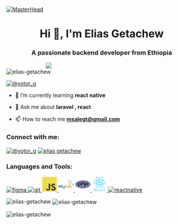[![MasterHead](https://lh3.googleusercontent.com/proxy/xbjeP8LNKZR4-UF97oYohj2oSZjWjxZ4pRgBh69eXqYwFuRDZo5nuFxCRx0W71Mvy4aDaps_LC1iH8KhGChMotQdGPPzE3efA7NyO-A5MMBRyPi4)](https://rishavchanda.io)
<h1 align="center">Hi 👋, I'm Elias Getachew</h1>
<h3 align="center">A passionate backend developer from Ethiopia</h3>
<img align="right" width="400" src="https://camo.githubusercontent.com/8a9c7f854df987a0b488caf7b4ca6fb56e368e1a0b85602574da94c19d1c2d2e/68747470733a2f2f70687973696373677572756b756c2e66696c65732e776f726470726573732e636f6d2f323031392f30322f6368617261637465722d312e676966" />

<p align="left"> <img src="https://komarev.com/ghpvc/?username=elias-getachew&label=Profile%20views&color=0e75b6&style=flat" alt="elias-getachew" /> </p>

<p align="left"> <a href="https://twitter.com/@yotor_g" target="blank"><img src="https://img.shields.io/twitter/follow/@yotor_g?logo=twitter&style=for-the-badge" alt="@yotor_g" /></a> </p>

- 🌱 I’m currently learning **react native**

- 💬 Ask me about **laravel , react**

- 📫 How to reach me **msalegt@gmail.com**

<h3 align="left">Connect with me:</h3>
<p align="left">
<a href="https://twitter.com/@yotor_g" target="blank"><img align="center" src="https://raw.githubusercontent.com/rahuldkjain/github-profile-readme-generator/master/src/images/icons/Social/twitter.svg" alt="@yotor_g" height="30" width="40" /></a>
<a href="https://linkedin.com/in/elias getachew" target="blank"><img align="center" src="https://raw.githubusercontent.com/rahuldkjain/github-profile-readme-generator/master/src/images/icons/Social/linked-in-alt.svg" alt="elias getachew" height="30" width="40" /></a>
</p>

<h3 align="left">Languages and Tools:</h3>
<p align="left"> <a href="https://www.figma.com/" target="_blank" rel="noreferrer"> <img src="https://www.vectorlogo.zone/logos/figma/figma-icon.svg" alt="figma" width="40" height="40"/> </a> <a href="https://git-scm.com/" target="_blank" rel="noreferrer"> <img src="https://www.vectorlogo.zone/logos/git-scm/git-scm-icon.svg" alt="git" width="40" height="40"/> </a> <a href="https://developer.mozilla.org/en-US/docs/Web/JavaScript" target="_blank" rel="noreferrer"> <img src="https://raw.githubusercontent.com/devicons/devicon/master/icons/javascript/javascript-original.svg" alt="javascript" width="40" height="40"/> </a> <a href="https://www.mysql.com/" target="_blank" rel="noreferrer"> <img src="https://raw.githubusercontent.com/devicons/devicon/master/icons/mysql/mysql-original-wordmark.svg" alt="mysql" width="40" height="40"/> </a> <a href="https://www.php.net" target="_blank" rel="noreferrer"> <img src="https://raw.githubusercontent.com/devicons/devicon/master/icons/php/php-original.svg" alt="php" width="40" height="40"/> </a> <a href="https://reactjs.org/" target="_blank" rel="noreferrer"> <img src="https://raw.githubusercontent.com/devicons/devicon/master/icons/react/react-original-wordmark.svg" alt="react" width="40" height="40"/> </a> <a href="https://reactnative.dev/" target="_blank" rel="noreferrer"> <img src="https://reactnative.dev/img/header_logo.svg" alt="reactnative" width="40" height="40"/> </a> </p>

<p><img align="left" src="https://github-readme-stats.vercel.app/api/top-langs?username=elias-getachew&show_icons=true&locale=en&layout=compact" alt="elias-getachew" /></p>

<p>&nbsp;<img align="center" src="https://github-readme-stats.vercel.app/api?username=elias-getachew&show_icons=true&locale=en" alt="elias-getachew" /></p>

<p><img align="center" src="https://github-readme-streak-stats.herokuapp.com/?user=elias-getachew&" alt="elias-getachew" /></p>
